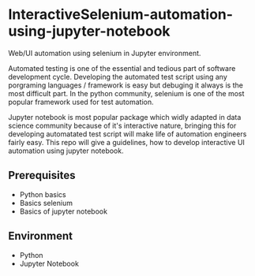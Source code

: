 # InteractiveSelenium-automation-using-jupyter-notebook
Web/UI automation using selenium in Jupyter environment.

Automated testing is one of the essential and tedious part of software development cycle. Developing the automated test script using any porgraming languages / framework is easy but debuging it always is the most difficult part. In the python community, selenium is one of the most popular framework used for test automation.

Jupyter notebook is most popular package which widly adapted in data science community because of it's interactive nature, bringing this for developing automatated test script will make life of automation engineers fairly easy. 
This repo will give a guidelines, how to develop interactive UI automation using jupyter notebook.

## Prerequisites
 - Python basics
 - Basics selenium
 - Basics of jupyter notebook
 ## Environment
  - Python
  - Jupyter Notebook

